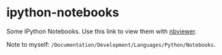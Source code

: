 # ipython-notebooks

Some IPython Notebooks. 
Use this link to view them with [nbviewer](https://nbviewer.jupyter.org/github/mjuenema/ipython-notebooks/tree/master/).

Note to myself: `/Documentation/Development/Languages/Python/Notebooks`.
